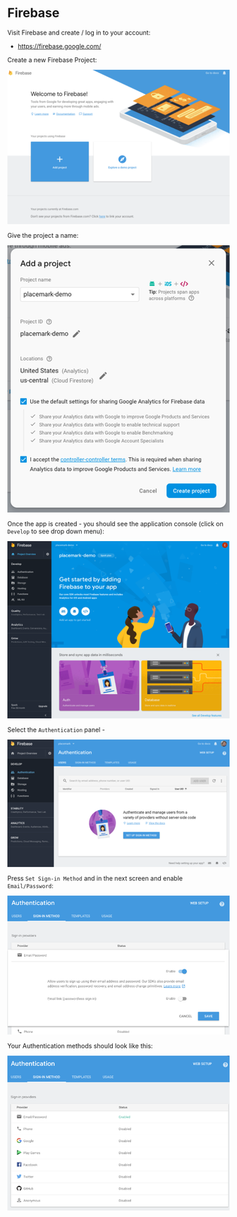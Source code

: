# Firebase

Visit Firebase and create / log in to your account:

- <https://firebase.google.com/>

Create a new Firebase Project:

![](img/01.png)


Give the project a name:

![](img/02.png)


Once the app is created - you should see the application console (click on `Develop` to see drop down menu):

![](img/03.png)


Select the `Authentication` panel - 

![](img/04.png)

Press `Set Sign-in Method` and in the next screen and enable `Email/Password`:

![](img/05.png)

Your Authentication methods should look like this:

![](img/06.png)
